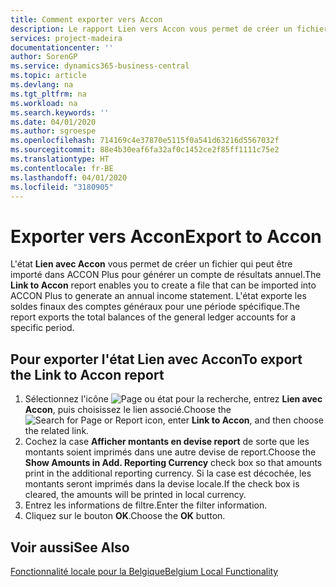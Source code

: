 ```yaml
---
title: Comment exporter vers Accon
description: Le rapport Lien vers Accon vous permet de créer un fichier qui peut être importé dans ACCON Plus pour générer un compte de résultat annuel.
services: project-madeira
documentationcenter: ''
author: SorenGP
ms.service: dynamics365-business-central
ms.topic: article
ms.devlang: na
ms.tgt_pltfrm: na
ms.workload: na
ms.search.keywords: ''
ms.date: 04/01/2020
ms.author: sgroespe
ms.openlocfilehash: 714169c4e37870e5115f0a541d63216d5567032f
ms.sourcegitcommit: 88e4b30eaf6fa32af0c1452ce2f85ff1111c75e2
ms.translationtype: HT
ms.contentlocale: fr-BE
ms.lasthandoff: 04/01/2020
ms.locfileid: "3180905"
---
```

# <a name="export-to-accon"></a><span data-ttu-id="e3f14-103">Exporter vers Accon</span><span class="sxs-lookup"><span data-stu-id="e3f14-103">Export to Accon</span></span>
<span data-ttu-id="e3f14-104">L'état **Lien avec Accon** vous permet de créer un fichier qui peut être importé dans ACCON Plus pour générer un compte de résultats annuel.</span><span class="sxs-lookup"><span data-stu-id="e3f14-104">The **Link to Accon** report enables you to create a file that can be imported into ACCON Plus to generate an annual income statement.</span></span> <span data-ttu-id="e3f14-105">L'état exporte les soldes finaux des comptes généraux pour une période spécifique.</span><span class="sxs-lookup"><span data-stu-id="e3f14-105">The report exports the total balances of the general ledger accounts for a specific period.</span></span>  

## <a name="to-export-the-link-to-accon-report"></a><span data-ttu-id="e3f14-106">Pour exporter l'état Lien avec Accon</span><span class="sxs-lookup"><span data-stu-id="e3f14-106">To export the Link to Accon report</span></span>  
1.  <span data-ttu-id="e3f14-107">Sélectionnez l'icône ![Page ou état pour la recherche](../../media/ui-search/search_small.png "Icône Page ou état pour la recherche"), entrez **Lien avec Accon**, puis choisissez le lien associé.</span><span class="sxs-lookup"><span data-stu-id="e3f14-107">Choose the ![Search for Page or Report](../../media/ui-search/search_small.png "Search for Page or Report icon") icon, enter **Link to Accon**, and then choose the related link.</span></span>  
2.  <span data-ttu-id="e3f14-108">Cochez la case **Afficher montants en devise report** de sorte que les montants soient imprimés dans une autre devise de report.</span><span class="sxs-lookup"><span data-stu-id="e3f14-108">Choose the **Show Amounts in Add. Reporting Currency** check box so that amounts print in the additional reporting currency.</span></span> <span data-ttu-id="e3f14-109">Si la case est décochée, les montants seront imprimés dans la devise locale.</span><span class="sxs-lookup"><span data-stu-id="e3f14-109">If the check box is cleared, the amounts will be printed in local currency.</span></span>  
3.  <span data-ttu-id="e3f14-110">Entrez les informations de filtre.</span><span class="sxs-lookup"><span data-stu-id="e3f14-110">Enter the filter information.</span></span>  
4.  <span data-ttu-id="e3f14-111">Cliquez sur le bouton **OK**.</span><span class="sxs-lookup"><span data-stu-id="e3f14-111">Choose the **OK** button.</span></span>  

## <a name="see-also"></a><span data-ttu-id="e3f14-112">Voir aussi</span><span class="sxs-lookup"><span data-stu-id="e3f14-112">See Also</span></span>  
 [<span data-ttu-id="e3f14-113">Fonctionnalité locale pour la Belgique</span><span class="sxs-lookup"><span data-stu-id="e3f14-113">Belgium Local Functionality</span></span>](belgium-local-functionality.md)
